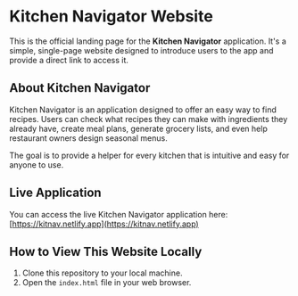 # Kitchen Navigator Website

This is the official landing page for the **Kitchen Navigator** application. It's a simple, single-page website designed to introduce users to the app and provide a direct link to access it.

## About Kitchen Navigator

Kitchen Navigator is an application designed to offer an easy way to find recipes. Users can check what recipes they can make with ingredients they already have, create meal plans, generate grocery lists, and even help restaurant owners design seasonal menus.

The goal is to provide a helper for every kitchen that is intuitive and easy for anyone to use.

## Live Application

You can access the live Kitchen Navigator application here:
[https://kitnav.netlify.app](https://kitnav.netlify.app)

## How to View This Website Locally

1.  Clone this repository to your local machine.
2.  Open the `index.html` file in your web browser.
